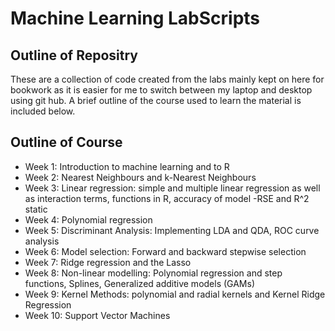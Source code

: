 # Machine Learning LabScripts
## Outline of Repositry ##
These are a collection of code created from the labs mainly kept on here for bookwork as it is easier for me to switch between my laptop and desktop using git hub. A brief outline of the course used to learn the material is included below.

## Outline of Course ##

* Week 1: Introduction to machine learning and to R
* Week 2: Nearest Neighbours and k-Nearest Neighbours 
* Week 3: Linear regression: simple and multiple linear regression as well as interaction terms, functions in R, accuracy of model -RSE and R^2 static
* Week 4: Polynomial regression
* Week 5: Discriminant Analysis: Implementing LDA and QDA, ROC curve analysis
* Week 6: Model selection: Forward and backward stepwise selection
* Week 7: Ridge regression and the Lasso
* Week 8: Non-linear modelling: Polynomial regression and step functions, Splines, Generalized additive models (GAMs)
* Week 9: Kernel Methods: polynomial and radial kernels and Kernel Ridge Regression
* Week 10: Support Vector Machines
